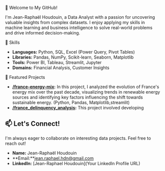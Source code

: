 👋 Welcome to My GitHub!

I'm Jean-Raphaël Houdouin, a Data Analyst with a passion for uncovering valuable insights from complex datasets. I enjoy applying my skills in machine learning and business intelligence to solve real-world problems and drive informed decision-making.

🔧 Skills

* **Languages:** Python, SQL, Excel (Power Query, Pivot Tables)
* **Libraries:** Pandas, NumPy, Scikit-learn, Seaborn, Matplotlib
* **Tools:** Power BI, Tableau, Streamlit, Jupyter
* **Domains:** Financial Analysis, Customer Insights

💼 Featured Projects

* **[/france-energy-mix](rhoudouin/france-energy-mix):**  In this project, I analyzed the evolution of France's energy mix over the past decade, visualizing trends in renewable energy sources and identifying key factors influencing the shift towards sustainable energy. (Python, Pandas, Matplotlib,streamlit)
* **[/france_delinquency_analysis](rhoudouin/france_delinquency_analysis):** This project involved developing 

## 📫 Let's Connect!

I'm always eager to collaborate on interesting data projects. Feel free to reach out!

* **Name:** Jean-Raphaël Houdouin
* **Email:**jean.raphael.hdn@gmail.com
* **LinkedIn:** [Jean-Raphael Houdouin](Your LinkedIn Profile URL)
